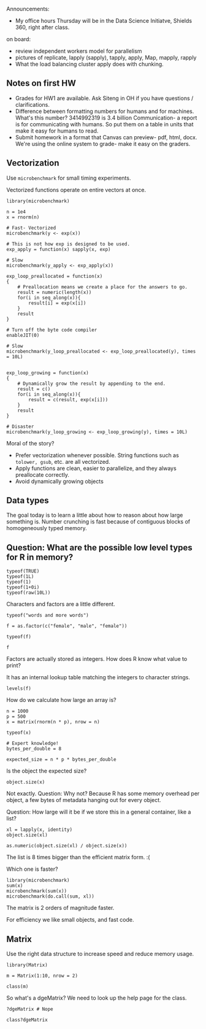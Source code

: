 Announcements:

- My office hours Thursday will be in the Data Science Initiatve, Shields 360, right after class.

on board:

- review independent workers model for parallelism
- pictures of replicate, lapply (sapply), tapply, apply, Map, mapply, rapply
- What the load balancing cluster apply does with chunking.

## Notes on first HW

- Grades for HW1 are available.
  Ask Siteng in OH if you have questions / clarifications.
- Difference between formatting numbers for humans and for machines.
  What's this number? 3414992319 is 3.4 billion
  Communication- a report is for communicating with humans.
  So put them on a table in units that make it easy for humans to read.
- Submit homework in a format that Canvas can preview- pdf, html, docx.
  We're using the online system to grade- make it easy on the graders.
  

## Vectorization

Use `microbenchmark` for small timing experiments.

Vectorized functions operate on entire vectors at once.

```{r}
library(microbenchmark)

n = 1e4
x = rnorm(n)

# Fast- Vectorized
microbenchmark(y <- exp(x))

# This is not how exp is designed to be used.
exp_apply = function(x) sapply(x, exp)

# Slow
microbenchmark(y_apply <- exp_apply(x))

exp_loop_preallocated = function(x)
{
    # Preallocation means we create a place for the answers to go.
    result = numeric(length(x))
    for(i in seq_along(x)){
        result[i] = exp(x[i])
    }
    result
}

# Turn off the byte code compiler
enableJIT(0)

# Slow
microbenchmark(y_loop_preallocated <- exp_loop_preallocated(y), times = 10L)


exp_loop_growing = function(x)
{
    # Dynamically grow the result by appending to the end.
    result = c()
    for(i in seq_along(x)){
        result = c(result, exp(x[i]))
    }
    result
}

# Disaster
microbenchmark(y_loop_growing <- exp_loop_growing(y), times = 10L)

```

Moral of the story?

- Prefer vectorization whenever possible.
  String functions such as `tolower, gsub`, etc. are all vectorized.
- Apply functions are clean, easier to parallelize, and they always preallocate correctly.
- Avoid dynamically growing objects



## Data types

The goal today is to learn a little about how to reason about how large something is.
Number crunching is fast because of contiguous blocks of homogeneously typed memory.

Question: What are the possible low level types for R in memory?
- 

```{r}
typeof(TRUE)
typeof(1L)
typeof(1)
typeof(1+0i)
typeof(raw(10L))
```

Characters and factors are a little different.

```{r}
typeof("words and more words")

f = as.factor(c("female", "male", "female"))

typeof(f)

f
```

Factors are actually stored as integers.
How does R know what value to print?

It has an internal lookup table matching the integers to character strings.

```{r}
levels(f)
```

How do we calculate how large an array is?

```{r}
n = 1000
p = 500
x = matrix(rnorm(n * p), nrow = n)

typeof(x)

# Expert knowledge!
bytes_per_double = 8

expected_size = n * p * bytes_per_double
```

Is the object the expected size?

```{r}
object.size(x)
```

Not exactly.
Question: Why not?
Because R has some memory overhead per object, a few bytes of metadata hanging out for every object.

Question: How large will it be if we store this in a general container, like a list?

```{r}
xl = lapply(x, identity)
object.size(xl)

as.numeric(object.size(xl) / object.size(x))
```

The list is 8 times bigger than the efficient matrix form. :(

Which one is faster?

```{r}
library(microbenchmark)
sum(x)
microbenchmark(sum(x))
microbenchmark(do.call(sum, xl))
```

The matrix is 2 orders of magnitude faster.

For efficiency we like small objects, and fast code.


## Matrix

Use the right data structure to increase speed and reduce memory usage.

```{r}
library(Matrix)

m = Matrix(1:10, nrow = 2)

class(m)
```

So what's a dgeMatrix?
We need to look up the help page for the class.

```{r}
?dgeMatrix # Nope

class?dgeMatrix
```
